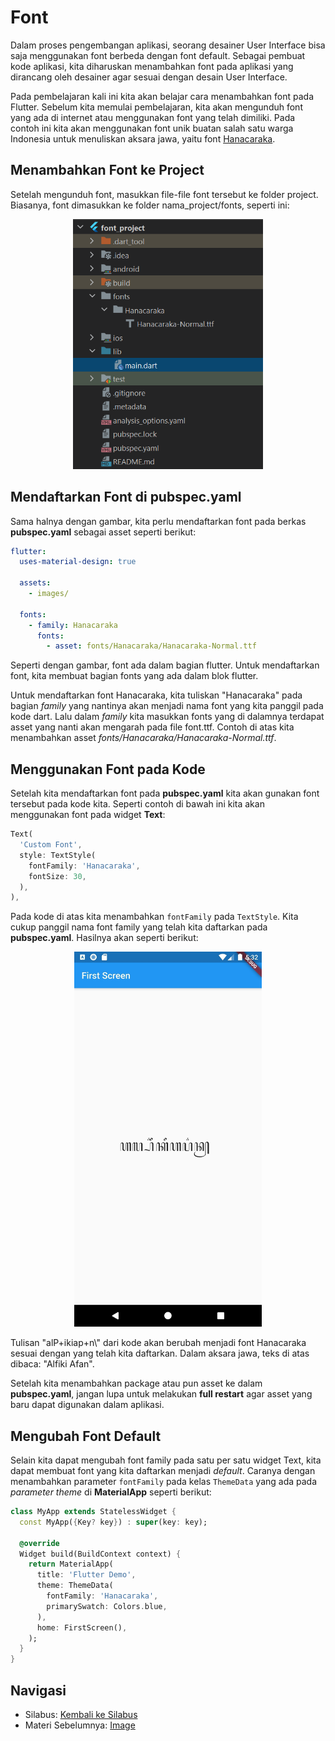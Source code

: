 # Font
Dalam proses pengembangan aplikasi, seorang desainer User Interface bisa saja menggunakan font berbeda dengan font default. Sebagai pembuat kode aplikasi, kita diharuskan menambahkan font pada aplikasi yang dirancang oleh desainer agar sesuai dengan desain User Interface.

Pada pembelajaran kali ini kita akan belajar cara menambahkan font pada Flutter. Sebelum kita memulai pembelajaran, kita akan mengunduh font yang ada di internet atau menggunakan font yang telah dimiliki. Pada contoh ini kita akan menggunakan font unik buatan salah satu warga Indonesia untuk menuliskan aksara jawa, yaitu font [Hanacaraka](https://fonts.webtoolhub.com/font-n24517-hanacaraka-normal.aspx).

## Menambahkan Font ke Project
Setelah mengunduh font, masukkan file-file font tersebut ke folder project. Biasanya, font dimasukkan ke folder nama_project/fonts, seperti ini:  

<p align="center">
<img src= "https://github.com/alfikiafan/ITCLUB-Android-Dev/blob/main/4%20-%20Widget%20(Bagian%202)/assets/4.4.1%20Add%20Font.png" alt="Add Font to Project" style="height: 400px;"/>  
</p>  

## Mendaftarkan Font di pubspec.yaml
Sama halnya dengan gambar, kita perlu mendaftarkan font pada berkas **pubspec.yaml** sebagai asset seperti berikut:  

```yaml
flutter:
  uses-material-design: true
  
  assets:
    - images/

  fonts:
    - family: Hanacaraka
      fonts:
        - asset: fonts/Hanacaraka/Hanacaraka-Normal.ttf
```  

Seperti dengan gambar, font ada dalam bagian flutter. Untuk mendaftarkan font, kita membuat bagian fonts yang ada dalam blok flutter.

Untuk mendaftarkan font Hanacaraka, kita tuliskan "Hanacaraka" pada bagian *family* yang nantinya akan menjadi nama font yang kita panggil pada kode dart. Lalu dalam *family* kita masukkan fonts yang di dalamnya terdapat asset yang nanti akan mengarah pada file font.ttf. Contoh di atas kita menambahkan asset *fonts/Hanacaraka/Hanacaraka-Normal.ttf*.

## Menggunakan Font pada Kode
Setelah kita mendaftarkan font pada **pubspec.yaml** kita akan gunakan font tersebut pada kode kita. Seperti contoh di bawah ini kita akan menggunakan font pada widget **Text**:  

```dart
Text(
  'Custom Font',
  style: TextStyle(
    fontFamily: 'Hanacaraka',
    fontSize: 30,
  ),
),
```  

Pada kode di atas kita menambahkan `fontFamily` pada `TextStyle`. Kita cukup panggil nama font family yang telah kita daftarkan pada **pubspec.yaml**. Hasilnya akan seperti berikut:  

<p align="center">
<img src= "https://github.com/alfikiafan/ITCLUB-Android-Dev/blob/main/4%20-%20Widget%20(Bagian%202)/assets/4.4.2%20Font%20Result.jpeg" alt="Font Result" style="height: 600px;"/>  
</p>  

Tulisan "alP+ikiap+n\\" dari kode akan berubah menjadi font Hanacaraka sesuai dengan yang telah kita daftarkan.
Dalam aksara jawa, teks di atas dibaca: "Alfiki Afan".

Setelah kita menambahkan package atau pun asset ke dalam **pubspec.yaml**, jangan lupa untuk melakukan **full restart** agar asset yang baru dapat digunakan dalam aplikasi.

## Mengubah Font Default
Selain kita dapat mengubah font family pada satu per satu widget Text, kita dapat membuat font yang kita daftarkan menjadi *default*. Caranya dengan menambahkan parameter `fontFamily` pada kelas `ThemeData` yang ada pada *parameter theme* di **MaterialApp** seperti berikut:

```dart
class MyApp extends StatelessWidget {
  const MyApp({Key? key}) : super(key: key);
 
  @override
  Widget build(BuildContext context) {
    return MaterialApp(
      title: 'Flutter Demo',
      theme: ThemeData(
        fontFamily: 'Hanacaraka',
        primarySwatch: Colors.blue,
      ),
      home: FirstScreen(),
    );
  }
}
```  
## Navigasi
- Silabus: [Kembali ke Silabus](https://github.com/alfikiafan/ITCLUB-Android-Dev)
- Materi Sebelumnya: [Image](https://github.com/alfikiafan/ITCLUB-Android-Dev/blob/main/4%20-%20Widget%20(Bagian%202)/3%20-%20Image.md)
